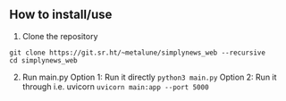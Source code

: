 ## How to install/use

1. Clone the repository
``` 
git clone https://git.sr.ht/~metalune/simplynews_web --recursive
cd simplynews_web
```

2. Run main.py
Option 1: Run it directly
`python3 main.py`
Option 2: Run it through i.e. uvicorn
`uvicorn main:app --port 5000`
